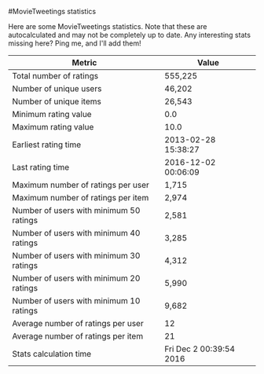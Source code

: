 #MovieTweetings statistics

Here are some MovieTweetings statistics. Note that these are autocalculated and may not be completely up to date. Any interesting stats missing here? Ping me, and I'll add them!

Metric | Value
--- | ---
Total number of ratings                 | 555,225
Number of unique users                  | 46,202
Number of unique items                  | 26,543
Minimum rating value                    | 0.0
Maximum rating value                    | 10.0
Earliest rating time                    | 2013-02-28 15:38:27
Last rating time                        | 2016-12-02 00:06:09
Maximum number of ratings per user      | 1,715
Maximum number of ratings per item      | 2,974
Number of users with minimum 50 ratings | 2,581
Number of users with minimum 40 ratings | 3,285
Number of users with minimum 30 ratings | 4,312
Number of users with minimum 20 ratings | 5,990
Number of users with minimum 10 ratings | 9,682
Average number of ratings per user      | 12
Average number of ratings per item      | 21
Stats calculation time                  | Fri Dec  2 00:39:54 2016

